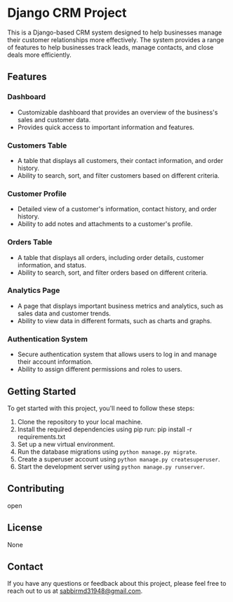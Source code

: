 # Django CRM Project

This is a Django-based CRM system designed to help businesses manage their customer relationships more effectively. The system provides a range of features to help businesses track leads, manage contacts, and close deals more efficiently.

## Features

### Dashboard
- Customizable dashboard that provides an overview of the business's sales and customer data.
- Provides quick access to important information and features.

### Customers Table
- A table that displays all customers, their contact information, and order history.
- Ability to search, sort, and filter customers based on different criteria.

### Customer Profile
- Detailed view of a customer's information, contact history, and order history.
- Ability to add notes and attachments to a customer's profile.

### Orders Table
- A table that displays all orders, including order details, customer information, and status.
- Ability to search, sort, and filter orders based on different criteria.

### Analytics Page
- A page that displays important business metrics and analytics, such as sales data and customer trends.
- Ability to view data in different formats, such as charts and graphs.

### Authentication System
- Secure authentication system that allows users to log in and manage their account information.
- Ability to assign different permissions and roles to users.

## Getting Started

To get started with this project, you'll need to follow these steps:

1. Clone the repository to your local machine.
2. Install the required dependencies using pip run: pip install -r requirements.txt
3. Set up a new virtual environment.
4. Run the database migrations using `python manage.py migrate`.
5. Create a superuser account using `python manage.py createsuperuser`.
6. Start the development server using `python manage.py runserver`.

## Contributing
open

## License
None

## Contact
If you have any questions or feedback about this project, please feel free to reach out to us at [sabbirmd31948@gmail.com](sabbirmd31948@gmail.com).

